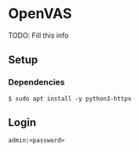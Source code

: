 # OpenVAS

TODO: Fill this info

## Setup

### Dependencies

```
$ sudo apt install -y python3-httpx
```


## Login

`admin:<password>`